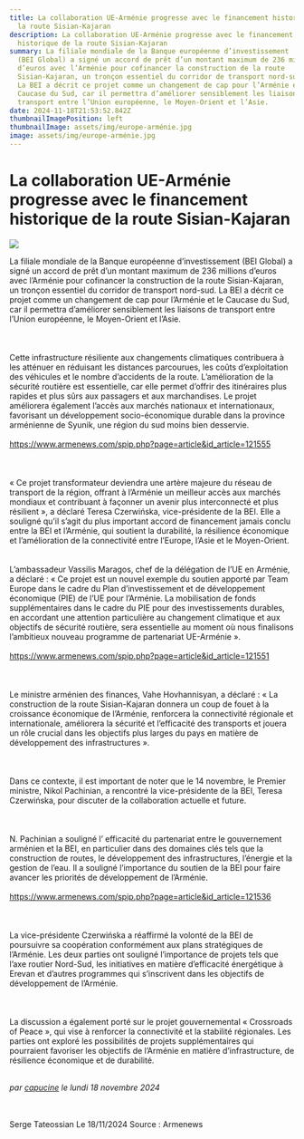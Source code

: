 ```yaml
---
title: La collaboration UE-Arménie progresse avec le financement historique de
  la route Sisian-Kajaran
description: La collaboration UE-Arménie progresse avec le financement
  historique de la route Sisian-Kajaran
summary: La filiale mondiale de la Banque européenne d’investissement
  (BEI Global) a signé un accord de prêt d’un montant maximum de 236 millions
  d’euros avec l’Arménie pour cofinancer la construction de la route
  Sisian-Kajaran, un tronçon essentiel du corridor de transport nord-sud.
  La BEI a décrit ce projet comme un changement de cap pour l’Arménie et le
  Caucase du Sud, car il permettra d’améliorer sensiblement les liaisons de
  transport entre l’Union européenne, le Moyen-Orient et l’Asie.
date: 2024-11-18T21:53:52.842Z
thumbnailImagePosition: left
thumbnailImage: assets/img/europe-arménie.jpg
image: assets/img/europe-arménie.jpg
---
```

# La collaboration **UE**-**Arménie** progresse avec le financement historique de la route Sisian-Kajaran



![](https://www.armenews.com/local/cache-gd2/f0/efb679ce798ff71ee2a19d3116f4fa.jpg)

La filiale mondiale de la Banque européenne d’investissement (BEI Global) a signé un accord de prêt d’un montant maximum de 236 millions d’euros avec l’Arménie pour cofinancer la construction de la route Sisian-Kajaran, un tronçon essentiel du corridor de transport nord-sud. La BEI a décrit ce projet comme un changement de cap pour l’Arménie et le Caucase du Sud, car il permettra d’améliorer sensiblement les liaisons de transport entre l’Union européenne, le Moyen-Orient et l’Asie.\
\
\
\
Cette infrastructure résiliente aux changements climatiques contribuera à les atténuer en réduisant les distances parcourues, les coûts d’exploitation des véhicules et le nombre d’accidents de la route. L’amélioration de la sécurité routière est essentielle, car elle permet d’offrir des itinéraires plus rapides et plus sûrs aux passagers et aux marchandises. Le projet améliorera également l’accès aux marchés nationaux et internationaux, favorisant un développement socio-économique durable dans la province arménienne de Syunik, une région du sud moins bien desservie.\
\
<https://www.armenews.com/spip.php?page=article&id_article=121555>\
\
\
\
« Ce projet transformateur deviendra une artère majeure du réseau de transport de la région, offrant à l’Arménie un meilleur accès aux marchés mondiaux et contribuant à façonner un avenir plus interconnecté et plus résilient », a déclaré Teresa Czerwińska, vice-présidente de la BEI. Elle a souligné qu’il s’agit du plus important accord de financement jamais conclu entre la BEI et l’Arménie, qui soutient la durabilité, la résilience économique et l’amélioration de la connectivité entre l’Europe, l’Asie et le Moyen-Orient.\
\
\
L’ambassadeur Vassilis Maragos, chef de la délégation de l’UE en Arménie, a déclaré : « Ce projet est un nouvel exemple du soutien apporté par Team Europe dans le cadre du Plan d’investissement et de développement économique (PIE) de l’UE pour l’Arménie. La mobilisation de fonds supplémentaires dans le cadre du PIE pour des investissements durables, en accordant une attention particulière au changement climatique et aux objectifs de sécurité routière, sera essentielle au moment où nous finalisons l’ambitieux nouveau programme de partenariat UE-Arménie ».\
\
<https://www.armenews.com/spip.php?page=article&id_article=121551>\
\
\
\
Le ministre arménien des finances, Vahe Hovhannisyan, a déclaré : « La construction de la route Sisian-Kajaran donnera un coup de fouet à la croissance économique de l’Arménie, renforcera la connectivité régionale et internationale, améliorera la sécurité et l’efficacité des transports et jouera un rôle crucial dans les objectifs plus larges du pays en matière de développement des infrastructures ».\
\
\
\
Dans ce contexte, il est important de noter que le 14 novembre, le Premier ministre, Nikol Pachinian, a rencontré la vice-présidente de la BEI, Teresa Czerwińska, pour discuter de la collaboration actuelle et future.\
\
\
\
N. Pachinian a souligné l’ efficacité du partenariat entre le gouvernement arménien et la BEI, en particulier dans des domaines clés tels que la construction de routes, le développement des infrastructures, l’énergie et la gestion de l’eau. Il a souligné l’importance du soutien de la BEI pour faire avancer les priorités de développement de l’Arménie.\
\
<https://www.armenews.com/spip.php?page=article&id_article=121536>\
\
\
\
La vice-présidente Czerwińska a réaffirmé la volonté de la BEI de poursuivre sa coopération conformément aux plans stratégiques de l’Arménie. Les deux parties ont souligné l’importance de projets tels que l’axe routier Nord-Sud, les initiatives en matière d’efficacité énergétique à Erevan et d’autres programmes qui s’inscrivent dans les objectifs de développement de l’Arménie.\
\
\
\
La discussion a également porté sur le projet gouvernemental « Crossroads of Peace », qui vise à renforcer la connectivité et la stabilité régionales. Les parties ont exploré les possibilités de projets supplémentaires qui pourraient favoriser les objectifs de l’Arménie en matière d’infrastructure, de résilience économique et de durabilité.

*\
par [capucine](https://www.armenews.com/spip.php?page=auteur&id_auteur=541) le lundi 18 novembre 2024*

\
\
Serge Tateossian Le 18/11/2024 Source : Armenews